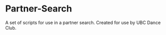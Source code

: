 Partner-Search
==============
A set of scripts for use in a partner search. Created for use by UBC Dance Club.
